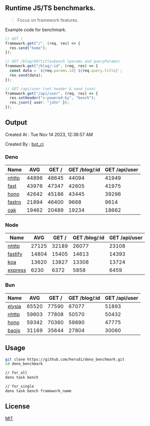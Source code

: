 ## Runtime JS/TS benchmarks.

> Focus on framework features.

Example code for benchmark.
```ts
// GET /
framework.get("/", (req, res) => {
  res.send("home");
});

// GET /blog/99?title=bench (params and queryParams)
framework.get("/blog/:id", (req, res) => {
  const data = `${req.params.id} ${req.query.title}`;
  res.send(data);
});

// GET /api/user (set header & send json)
framework.get("/api/user", (req, res) => {
  res.setHeader("x-powered-by", "bench");
  res.json({ user: "john" });
});
```

## Output
Created At : Tue Nov 14 2023, 12:36:57 AM

Created By : [bot_ci](https://github.com/herudi/deno_benchmarks/commits?author=github-actions%5Bbot%5D)


### Deno
|Name|AVG|GET /|GET /blog/:id|GET /api/user|
|----|----|----|----|----|
|[nhttp](https://github.com/nhttp/nhttp)|44896|48645|44094|41949|
|[fast](https://github.com/danteissaias/fast)|43976|47347|42605|41975|
|[hono](https://github.com/honojs/hono)|42642|45186|43445|39296|
|[fastro](https://github.com/fastrodev/fastro)|21894|46400|9668|9614|
|[oak](https://github.com/oakserver/oak)|19462|20489|19234|18662|
  


### Node
|Name|AVG|GET /|GET /blog/:id|GET /api/user|
|----|----|----|----|----|
|[nhttp](https://github.com/nhttp/nhttp)|27125|32189|26077|23108|
|[fastify](https://github.com/fastify/fastify)|14804|15405|14613|14393|
|[koa](https://github.com/koajs/koa)|13620|13827|13308|13724|
|[express](https://github.com/expressjs/express)|6230|6372|5858|6459|
  


### Bun
|Name|AVG|GET /|GET /blog/:id|GET /api/user|
|----|----|----|----|----|
|[elysia](https://github.com/elysiajs/elysia)|65520|77590|67077|51893|
|[nhttp](https://github.com/nhttp/nhttp)|59603|77808|50570|50432|
|[hono](https://github.com/honojs/hono)|59342|70360|59890|47775|
|[baojs](https://github.com/mattreid1/baojs)|31169|35644|27804|30060|
  



## Usage

```bash
git clone https://github.com/herudi/deno_benchmark.git
cd deno_benchmark

// for_all
deno task bench

// for_single
deno task bench framework_name
```

## License

[MIT](LICENSE)


